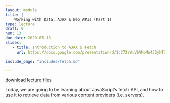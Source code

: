 ```yaml
---
layout: module
title: |
    Working with Data: AJAX & Web APIs (Part 1)
type: lecture
draft: 0
num: 13
due_date: 2020-05-18
slides:
   - title: Introduction to AJAX & Fetch
     url: https://docs.google.com/presentation/d/1cC72rAuVbVMbMn4J2ykT3Ayt7HPXS1pjpmGmZq0OjqM/edit?usp=sharing

include_page: "includes/fetch.md"

---
```


<a class="nu-button" href="/spring2020/course-files/lectures/lecture13.zip">
    download lecture files 
    <i class="fas fa-download"></i>
</a>

Today, we are going to be learning about JavaScript’s fetch API, and how to use it to retrieve data from various content providers (i.e. servers). 